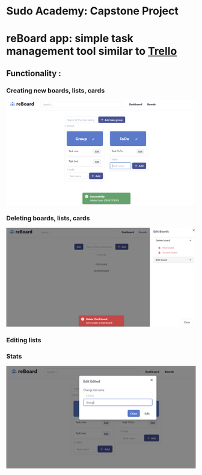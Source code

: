 # Sudo Academy: Capstone Project
# reBoard app: simple task management tool similar to [Trello](https://trello.com/en)

## Functionality :

### Creating new boards, lists, cards

![Screenshot](ScreenTaskGroup.png)

### Deleting boards, lists, cards

![Screenshot](ScreenBoardGroup.png)

### Editing lists
### Stats

![Screenshot](ScreenEditGroup.png)
